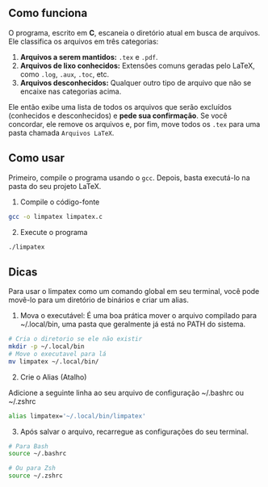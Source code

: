## Como funciona
O programa, escrito em **C**, escaneia o diretório atual em busca de arquivos. Ele classifica os arquivos em três categorias:

1.  **Arquivos a serem mantidos:** `.tex` e `.pdf`.
2.  **Arquivos de lixo conhecidos:** Extensões comuns geradas pelo LaTeX, como `.log`, `.aux`, `.toc`, etc.
3.  **Arquivos desconhecidos:** Qualquer outro tipo de arquivo que não se encaixe nas categorias acima.

Ele então exibe uma lista de todos os arquivos que serão excluídos (conhecidos e desconhecidos) e **pede sua confirmação**. Se você concordar, ele remove os arquivos e, por fim, move todos os `.tex` para uma pasta chamada `Arquivos LaTeX`.

## Como usar
Primeiro, compile o programa usando o `gcc`. Depois, basta executá-lo na pasta do seu projeto LaTeX.

1. Compile o código-fonte
```bash
gcc -o limpatex limpatex.c
```

2. Execute o programa
```bash
./limpatex
```

## Dicas
Para usar o limpatex como um comando global em seu terminal, você pode movê-lo para um diretório de binários e criar um alias.

1. Mova o executável:
É uma boa prática mover o arquivo compilado para ~/.local/bin, uma pasta que geralmente já está no PATH do sistema.

```bash
# Cria o diretorio se ele não existir
mkdir -p ~/.local/bin
# Move o executavel para lá
mv limpatex ~/.local/bin/
```

2. Crie o Alias (Atalho)

Adicione a seguinte linha ao seu arquivo de configuração ~/.bashrc ou ~/.zshrc
```bash
alias limpatex='~/.local/bin/limpatex'
```

3. Após salvar o arquivo, recarregue as configurações do seu terminal.
```bash
# Para Bash
source ~/.bashrc

# Ou para Zsh
source ~/.zshrc
```

